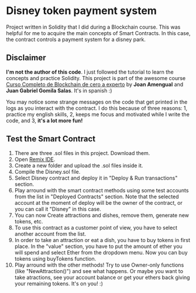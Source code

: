# Disney token payment system

Project written in Solidity that I did during a Blockchain course. This was helpful for me to acquire the main concepts of Smart Contracts. In this case, the contract controls a payment system for a disney park.

## Disclaimer

**I'm not the author of this code**. I just followed the tutorial to learn the concepts and practice Solidity.
This project is part of the awesome course [Curso Completo de Blockchain de cero a experto](https://www.udemy.com/course/curso-completo-de-blockchain-de-la-a-a-la-z/) by **Joan Amengual** and **Juan Gabriel Gomila Salas**. It's in spanish :)

You may notice some strange messages on the code that get printed in the logs as you interact with the contract. I do this because of three reasons: 1, practice my english skills, 2, keeps me focus and motivated while I write the code, and 3, **it's a lot more fun!**

## Test the Smart Contract

1. There are three .sol files in this project. Download them.
2. Open [Remix IDE](https://remix.ethereum.org/).
3. Create a new folder and upload the .sol files inside it.
4. Compile the Disney.sol file. 
5. Select Disney contract and deploy it in "Deploy & Run transactions" section.
6. Play arround with the smart contract methods using some test accounts from the list in "Deployed Contracts" section. Note that the selected account at the moment of deploy will be the owner of the contract, or you can call it "Disney" in this case.
7. You can now Create attractions and dishes, remove them, generate new tokens, etc.
8. To use this contract as a customer point of view, you have to select another account from the list.
9. In order to take an attraction or eat a dish, you have to buy tokens in first place. In the "value" section, you have to put the amount of ether you will spend and select Ether from the dropdown menu. Now you can buy tokens using buyTokens function.
10. Play arround with the other methods! Try to use Owner-only functions (like "NewAttraction()") and see what happens. Or maybe you want to take atractions, see your account balance or get your ethers back giving your remaining tokens. It's on you! :)
